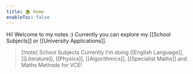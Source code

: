 ```yaml
---
title: 🏠 Home
enableToc: false
---
```


Hi! Welcome to my notes :)
Currently you can explore my [[School Subjects]] or [[University Applications]].

> [!note] School Subjects
> Currently I'm doing [[English Language]], [[Literature]], [[Physics]], [[Algorithmics]], [[Specialist Maths]] and Maths Methods for VCE!
